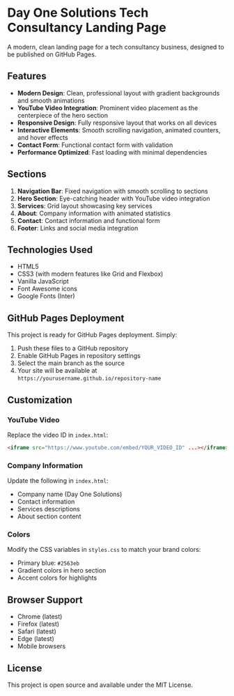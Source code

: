 # Day One Solutions Tech Consultancy Landing Page

A modern, clean landing page for a tech consultancy business, designed to be published on GitHub Pages.

## Features

- **Modern Design**: Clean, professional layout with gradient backgrounds and smooth animations
- **YouTube Video Integration**: Prominent video placement as the centerpiece of the hero section
- **Responsive Design**: Fully responsive layout that works on all devices
- **Interactive Elements**: Smooth scrolling navigation, animated counters, and hover effects
- **Contact Form**: Functional contact form with validation
- **Performance Optimized**: Fast loading with minimal dependencies

## Sections

1. **Navigation Bar**: Fixed navigation with smooth scrolling to sections
2. **Hero Section**: Eye-catching header with YouTube video integration
3. **Services**: Grid layout showcasing key services
4. **About**: Company information with animated statistics
5. **Contact**: Contact information and functional form
6. **Footer**: Links and social media integration

## Technologies Used

- HTML5
- CSS3 (with modern features like Grid and Flexbox)
- Vanilla JavaScript
- Font Awesome icons
- Google Fonts (Inter)

## GitHub Pages Deployment

This project is ready for GitHub Pages deployment. Simply:

1. Push these files to a GitHub repository
2. Enable GitHub Pages in repository settings
3. Select the main branch as the source
4. Your site will be available at `https://yourusername.github.io/repository-name`

## Customization

### YouTube Video

Replace the video ID in `index.html`:

```html
<iframe src="https://www.youtube.com/embed/YOUR_VIDEO_ID" ...></iframe>
```

### Company Information

Update the following in `index.html`:

- Company name (Day One Solutions)
- Contact information
- Services descriptions
- About section content

### Colors

Modify the CSS variables in `styles.css` to match your brand colors:

- Primary blue: `#2563eb`
- Gradient colors in hero section
- Accent colors for highlights

## Browser Support

- Chrome (latest)
- Firefox (latest)
- Safari (latest)
- Edge (latest)
- Mobile browsers

## License

This project is open source and available under the MIT License.
